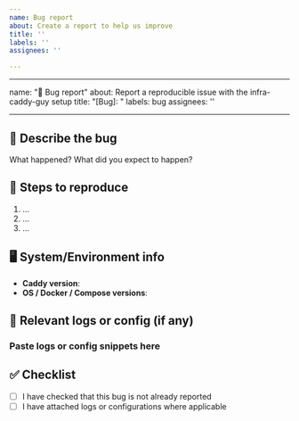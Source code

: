 ```yaml
---
name: Bug report
about: Create a report to help us improve
title: ''
labels: ''
assignees: ''

---
```


---
name: "🐛 Bug report"
about: Report a reproducible issue with the infra-caddy-guy setup
title: "[Bug]: "
labels: bug
assignees: ''

---

## 🐞 Describe the bug

What happened? What did you expect to happen?

## 🧪 Steps to reproduce

1. ...
2. ...
3. ...

## 🖥️ System/Environment info

- **Caddy version**: 
- **OS / Docker / Compose versions**:

## 📜 Relevant logs or config (if any)
### Paste logs or config snippets here
## ✅ Checklist

- [ ] I have checked that this bug is not already reported
- [ ] I have attached logs or configurations where applicable
